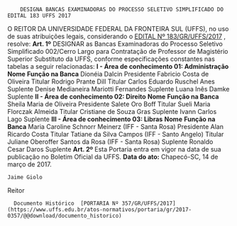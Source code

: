         DESIGNA BANCAS EXAMINADORAS DO PROCESSO SELETIVO SIMPLIFICADO DO EDITAL 183 UFFS 2017  

 O REITOR DA UNIVERSIDADE FEDERAL DA FRONTEIRA SUL (UFFS), no uso de suas atribuições legais, considerando o [EDITAL Nº 183/GR/UFFS/2017](https://www.uffs.edu.br/atos-normativos/edital/gr/2017-0183)  , resolve:   **Art. 1º** DESIGNAR as Bancas Examinadoras do Processo Seletivo Simplificado 002/Cerro Largo para Contratação de Professor de Magistério Superior Substituto da UFFS, conforme especificações constantes nas tabelas a seguir relacionadas: **I - Área de conhecimento 01: Administração**      **Nome**    **Função na Banca**      Dionéia Dalcin   Presidente     Fabricio Costa de Oliveira   Titular     Rodrigo Prante Dill   Titular     Carlos Eduardo Ruschel Anes   Suplente     Denise Medianeira Mariotti Fernandes   Suplente     Luana Inês Damke   Suplente     **II - Área de conhecimento 02: Direito**      **Nome**    **Função na Banca**      Sheila Maria de Oliveira   Presidente     Salete Oro Boff   Titular     Sueli Maria Florczak Almeida   Titular     Cristiane de Souza Gras   Suplente     Ivann Carlos Lago   Suplente     **III - Área de conhecimento 03: Libras**      **Nome**    **Função na Banca**      Maria Caroline Schnorr Meinerz (IFF - Santa Rosa)   Presidente     Alan Ricardo Costa   Titular     Tatiane da Silva Campos (IFF - Santo Angelo)   Titular     Juliane Oberoffer Santos da Rosa (IFF - Santa Rosa)   Suplente     Ronaldo Cesar Daros   Suplente       **Art. 2º** Esta Portaria entra em vigor na data de sua publicação no Boletim Oficial da UFFS.      **Data do ato:** Chapecó-SC, 14 de março de 2017.   
 

    Jaime Giolo   
 Reitor 

      Documento Histórico  [PORTARIA Nº 357/GR/UFFS/2017](https://www.uffs.edu.br/atos-normativos/portaria/gr/2017-0357/@@download/documento_historico)     
      